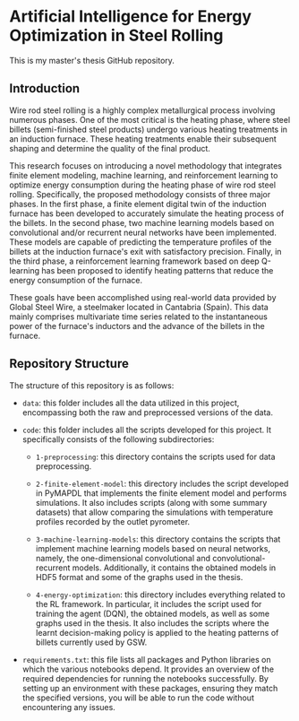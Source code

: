 # Artificial Intelligence for Energy Optimization in Steel Rolling
This is my master's thesis GitHub repository.

## Introduction
Wire rod steel rolling is a highly complex metallurgical process involving numerous phases. One of the most critical is the heating phase, where steel billets (semi-finished steel products) undergo various heating treatments in an induction furnace. These heating treatments enable their subsequent shaping and determine the quality of the final product.

This research focuses on introducing a novel methodology that integrates finite element modeling, machine learning, and reinforcement learning to optimize energy consumption during the heating phase of wire rod steel rolling. Specifically, the proposed methodology consists of three major phases. In the first phase, a finite element digital twin of the induction furnace has been developed to accurately simulate the heating process of the billets. In the second phase, two machine learning models based on convolutional and/or recurrent neural networks have been implemented. These models are capable of predicting the temperature profiles of the billets at the induction furnace's exit with satisfactory precision. Finally, in the third phase, a reinforcement learning framework based on deep Q-learning has been proposed to identify heating patterns that reduce the energy consumption of the furnace. 

These goals have been accomplished using real-world data provided by Global Steel Wire, a steelmaker located in Cantabria (Spain). This data mainly comprises multivariate time series related to the instantaneous power of the furnace's inductors and the advance of the billets in the furnace.

## Repository Structure
The structure of this repository is as follows:

* `data`: this folder includes all the data utilized in this project, encompassing both the raw and preprocessed versions of the data.
  
* `code`: this folder includes all the scripts developed for this project. It specifically consists of the following subdirectories:

    - `1-preprocessing`: this directory contains the scripts used for data preprocessing.

    - `2-finite-element-model`: this directory includes the script developed in PyMAPDL that implements the finite element model and performs simulations. It also includes scripts (along with some summary datasets) that allow comparing the simulations with temperature profiles recorded by the outlet pyrometer.

    - `3-machine-learning-models`: this directory contains the scripts that implement machine learning models based on neural networks, namely, the one-dimensional convolutional and convolutional-recurrent models. Additionally, it contains the obtained models in HDF5 format and some of the graphs used in the thesis.

    - `4-energy-optimization`: this directory includes everything related to the RL framework. In particular, it includes the script used for training the agent (DQN), the obtained models, as well as some graphs used in the thesis. It also includes the scripts where the learnt decision-making policy is applied to the heating patterns of billets currently used by GSW.

* `requirements.txt`: this file lists all packages and Python libraries on which the various notebooks depend. It provides an overview of the required dependencies for running the notebooks successfully. By setting up an environment with these packages, ensuring they match the specified versions, you will be able to run the code without encountering any issues.
